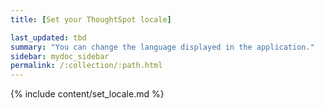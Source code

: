 ```yaml
---
title: [Set your ThoughtSpot locale]

last_updated: tbd
summary: "You can change the language displayed in the application."
sidebar: mydoc_sidebar
permalink: /:collection/:path.html
---
```


{% include content/set_locale.md %}
